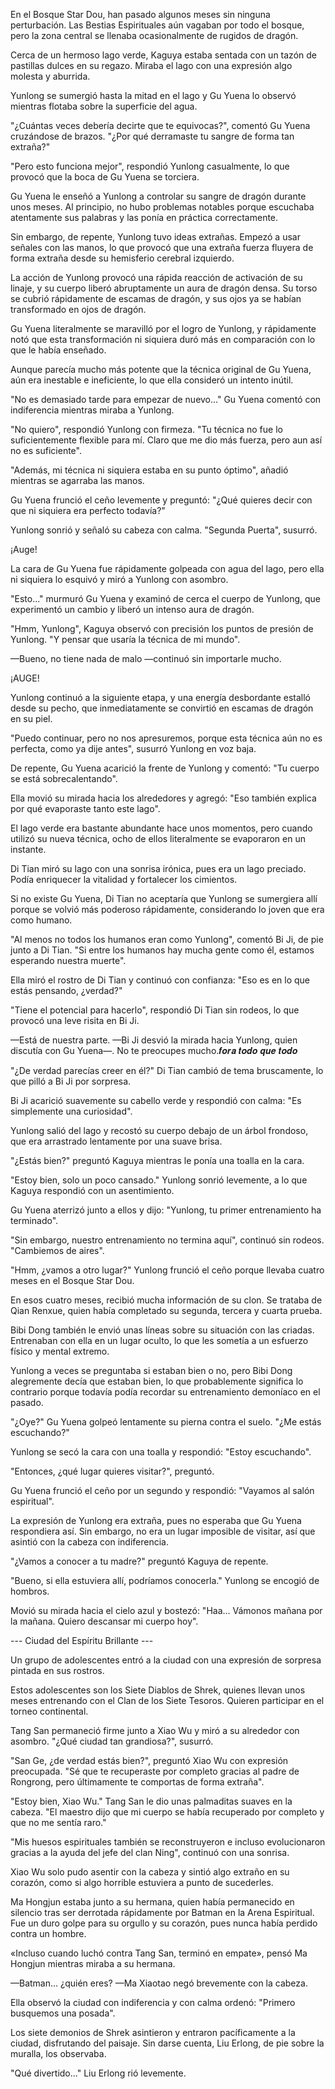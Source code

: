 
En el Bosque Star Dou, han pasado algunos meses sin ninguna perturbación. Las Bestias Espirituales aún vagaban por todo el bosque, pero la zona central se llenaba ocasionalmente de rugidos de dragón.

Cerca de un hermoso lago verde, Kaguya estaba sentada con un tazón de pastillas dulces en su regazo. Miraba el lago con una expresión algo molesta y aburrida.

Yunlong se sumergió hasta la mitad en el lago y Gu Yuena lo observó mientras flotaba sobre la superficie del agua.

"¿Cuántas veces debería decirte que te equivocas?", comentó Gu Yuena cruzándose de brazos. "¿Por qué derramaste tu sangre de forma tan extraña?"

"Pero esto funciona mejor", respondió Yunlong casualmente, lo que provocó que la boca de Gu Yuena se torciera.

Gu Yuena le enseñó a Yunlong a controlar su sangre de dragón durante unos meses. Al principio, no hubo problemas notables porque escuchaba atentamente sus palabras y las ponía en práctica correctamente.

Sin embargo, de repente, Yunlong tuvo ideas extrañas. Empezó a usar señales con las manos, lo que provocó que una extraña fuerza fluyera de forma extraña desde su hemisferio cerebral izquierdo.

La acción de Yunlong provocó una rápida reacción de activación de su linaje, y su cuerpo liberó abruptamente un aura de dragón densa. Su torso se cubrió rápidamente de escamas de dragón, y sus ojos ya se habían transformado en ojos de dragón.

Gu Yuena literalmente se maravilló por el logro de Yunlong, y rápidamente notó que esta transformación ni siquiera duró más en comparación con lo que le había enseñado.

Aunque parecía mucho más potente que la técnica original de Gu Yuena, aún era inestable e ineficiente, lo que ella consideró un intento inútil.

"No es demasiado tarde para empezar de nuevo..." Gu Yuena comentó con indiferencia mientras miraba a Yunlong.

"No quiero", respondió Yunlong con firmeza. "Tu técnica no fue lo suficientemente flexible para mí. Claro que me dio más fuerza, pero aun así no es suficiente".

"Además, mi técnica ni siquiera estaba en su punto óptimo", añadió mientras se agarraba las manos.

Gu Yuena frunció el ceño levemente y preguntó: "¿Qué quieres decir con que ni siquiera era perfecto todavía?"

Yunlong sonrió y señaló su cabeza con calma. "Segunda Puerta", susurró.

¡Auge!

La cara de Gu Yuena fue rápidamente golpeada con agua del lago, pero ella ni siquiera lo esquivó y miró a Yunlong con asombro.

"Esto..." murmuró Gu Yuena y examinó de cerca el cuerpo de Yunlong, que experimentó un cambio y liberó un intenso aura de dragón.

"Hmm, Yunlong", Kaguya observó con precisión los puntos de presión de Yunlong. "Y pensar que usaría la técnica de mi mundo".

—Bueno, no tiene nada de malo —continuó sin importarle mucho.

¡AUGE!

Yunlong continuó a la siguiente etapa, y una energía desbordante estalló desde su pecho, que inmediatamente se convirtió en escamas de dragón en su piel.

"Puedo continuar, pero no nos apresuremos, porque esta técnica aún no es perfecta, como ya dije antes", susurró Yunlong en voz baja.

De repente, Gu Yuena acarició la frente de Yunlong y comentó: "Tu cuerpo se está sobrecalentando".

Ella movió su mirada hacia los alrededores y agregó: "Eso también explica por qué evaporaste tanto este lago".

El lago verde era bastante abundante hace unos momentos, pero cuando utilizó su nueva técnica, ocho de ellos literalmente se evaporaron en un instante.

Di Tian miró su lago con una sonrisa irónica, pues era un lago preciado. Podía enriquecer la vitalidad y fortalecer los cimientos.

Si no existe Gu Yuena, Di Tian no aceptaría que Yunlong se sumergiera allí porque se volvió más poderoso rápidamente, considerando lo joven que era como humano.

"Al menos no todos los humanos eran como Yunlong", comentó Bi Ji, de pie junto a Di Tian. "Si entre los humanos hay mucha gente como él, estamos esperando nuestra muerte".

Ella miró el rostro de Di Tian y continuó con confianza: "Eso es en lo que estás pensando, ¿verdad?"

"Tiene el potencial para hacerlo", respondió Di Tian sin rodeos, lo que provocó una leve risita en Bi Ji.

—Está de nuestra parte. —Bi Ji desvió la mirada hacia Yunlong, quien discutía con Gu Yuena—. No te preocupes mucho.𝒇𝒐𝒓𝒂 𝒕𝒐𝒅𝒐 𝒒𝒖𝒆 𝒕𝒐𝒅𝒐

"¿De verdad parecías creer en él?" Di Tian cambió de tema bruscamente, lo que pilló a Bi Ji por sorpresa.

Bi Ji acarició suavemente su cabello verde y respondió con calma: "Es simplemente una curiosidad".

Yunlong salió del lago y recostó su cuerpo debajo de un árbol frondoso, que era arrastrado lentamente por una suave brisa.

"¿Estás bien?" preguntó Kaguya mientras le ponía una toalla en la cara.

"Estoy bien, solo un poco cansado." Yunlong sonrió levemente, a lo que Kaguya respondió con un asentimiento.

Gu Yuena aterrizó junto a ellos y dijo: "Yunlong, tu primer entrenamiento ha terminado".

"Sin embargo, nuestro entrenamiento no termina aquí", continuó sin rodeos. "Cambiemos de aires".

"Hmm, ¿vamos a otro lugar?" Yunlong frunció el ceño porque llevaba cuatro meses en el Bosque Star Dou.

En esos cuatro meses, recibió mucha información de su clon. Se trataba de Qian Renxue, quien había completado su segunda, tercera y cuarta prueba.

Bibi Dong también le envió unas líneas sobre su situación con las criadas. Entrenaban con ella en un lugar oculto, lo que les sometía a un esfuerzo físico y mental extremo.

Yunlong a veces se preguntaba si estaban bien o no, pero Bibi Dong alegremente decía que estaban bien, lo que probablemente significa lo contrario porque todavía podía recordar su entrenamiento demoníaco en el pasado.

"¿Oye?" Gu Yuena golpeó lentamente su pierna contra el suelo. "¿Me estás escuchando?"

Yunlong se secó la cara con una toalla y respondió: "Estoy escuchando".

"Entonces, ¿qué lugar quieres visitar?", preguntó.

Gu Yuena frunció el ceño por un segundo y respondió: "Vayamos al salón espiritual".

La expresión de Yunlong era extraña, pues no esperaba que Gu Yuena respondiera así. Sin embargo, no era un lugar imposible de visitar, así que asintió con la cabeza con indiferencia.

"¿Vamos a conocer a tu madre?" preguntó Kaguya de repente.

"Bueno, si ella estuviera allí, podríamos conocerla." Yunlong se encogió de hombros.

Movió su mirada hacia el cielo azul y bostezó: "Haa... Vámonos mañana por la mañana. Quiero descansar mi cuerpo hoy".

--- Ciudad del Espíritu Brillante ---

Un grupo de adolescentes entró a la ciudad con una expresión de sorpresa pintada en sus rostros.

Estos adolescentes son los Siete Diablos de Shrek, quienes llevan unos meses entrenando con el Clan de los Siete Tesoros. Quieren participar en el torneo continental.

Tang San permaneció firme junto a Xiao Wu y miró a su alrededor con asombro. "¿Qué ciudad tan grandiosa?", susurró.

"San Ge, ¿de verdad estás bien?", preguntó Xiao Wu con expresión preocupada. "Sé que te recuperaste por completo gracias al padre de Rongrong, pero últimamente te comportas de forma extraña".

"Estoy bien, Xiao Wu." Tang San le dio unas palmaditas suaves en la cabeza. "El maestro dijo que mi cuerpo se había recuperado por completo y que no me sentía raro."

"Mis huesos espirituales también se reconstruyeron e incluso evolucionaron gracias a la ayuda del jefe del clan Ning", continuó con una sonrisa.

Xiao Wu solo pudo asentir con la cabeza y sintió algo extraño en su corazón, como si algo horrible estuviera a punto de sucederles.

Ma Hongjun estaba junto a su hermana, quien había permanecido en silencio tras ser derrotada rápidamente por Batman en la Arena Espiritual. Fue un duro golpe para su orgullo y su corazón, pues nunca había perdido contra un hombre.

«Incluso cuando luchó contra Tang San, terminó en empate», pensó Ma Hongjun mientras miraba a su hermana.

—Batman... ¿quién eres? —Ma Xiaotao negó brevemente con la cabeza.

Ella observó la ciudad con indiferencia y con calma ordenó: "Primero busquemos una posada".

Los siete demonios de Shrek asintieron y entraron pacíficamente a la ciudad, disfrutando del paisaje. Sin darse cuenta, Liu Erlong, de pie sobre la muralla, los observaba.

"Qué divertido..." Liu Erlong rió levemente.